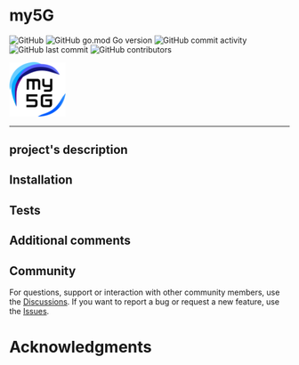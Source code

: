 # my5G

![GitHub](https://img.shields.io/github/license/my5G/template?color=blue) 
![GitHub go.mod Go version](https://img.shields.io/github/go-mod/go-version/my5G/template) ![GitHub commit activity](https://img.shields.io/github/commit-activity/y/my5G/template) 
![GitHub last commit](https://img.shields.io/github/last-commit/my5G/template)
![GitHub contributors](https://img.shields.io/github/contributors/my5G/template)

<img width="20%" src="static/img/my5g-logo.png" alt="my5g-core"/>

----
project's description
----
## Installation  

<!-- steps to install the project -->

## Tests

<!-- steps to test the project --->

## Additional comments

<!-- optional section with other comments that may be important !-->

## Community
 
For questions, support or interaction with other community members, use the [Discussions](../../discussions). If you want to report a bug or request a new feature, use the [Issues](../../issues).

# Acknowledgments

<!-- acknowledges other projects used or external contributors -->